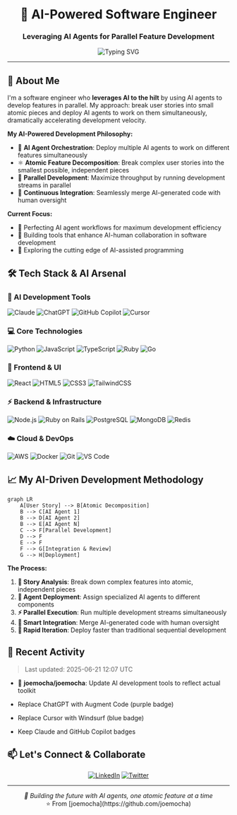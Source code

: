 <div align="center">
  <h1>🤖 AI-Powered Software Engineer</h1>
  <h3>Leveraging AI Agents for Parallel Feature Development</h3>
  
  ![Typing SVG](https://readme-typing-svg.herokuapp.com?font=Fira+Code&pause=1000&color=00D4FF&center=true&vCenter=true&width=500&lines=Software+Engineer+%2B+AI+Enthusiast;Parallel+Development+with+AI+Agents;Breaking+Stories+into+Atomic+Pieces;Building+the+Future%2C+One+Agent+at+a+Time)
</div>

---

## 🚀 About Me
I'm a software engineer who **leverages AI to the hilt** by using AI agents to develop features in parallel. My approach: break user stories into small atomic pieces and deploy AI agents to work on them simultaneously, dramatically accelerating development velocity.

**My AI-Powered Development Philosophy:**
- 🤖 **AI Agent Orchestration**: Deploy multiple AI agents to work on different features simultaneously
- ⚛️ **Atomic Feature Decomposition**: Break complex user stories into the smallest possible, independent pieces
- 🚀 **Parallel Development**: Maximize throughput by running development streams in parallel
- 🔄 **Continuous Integration**: Seamlessly merge AI-generated code with human oversight

**Current Focus:**
- 🌱 Perfecting AI agent workflows for maximum development efficiency  
- 💞️ Building tools that enhance AI-human collaboration in software development
- 🎯 Exploring the cutting edge of AI-assisted programming

## 🛠️ Tech Stack & AI Arsenal

### 🤖 AI Development Tools
![Claude](https://img.shields.io/badge/Claude-FF6B35?style=for-the-badge&logo=anthropic&logoColor=white)
![ChatGPT](https://img.shields.io/badge/ChatGPT-00A67E?style=for-the-badge&logo=openai&logoColor=white)
![GitHub Copilot](https://img.shields.io/badge/GitHub%20Copilot-000000?style=for-the-badge&logo=github&logoColor=white)
![Cursor](https://img.shields.io/badge/Cursor-000000?style=for-the-badge&logo=cursor&logoColor=white)

### 💻 Core Technologies
![Python](https://img.shields.io/badge/Python-3776AB?style=for-the-badge&logo=python&logoColor=white)
![JavaScript](https://img.shields.io/badge/JavaScript-F7DF1E?style=for-the-badge&logo=javascript&logoColor=black)
![TypeScript](https://img.shields.io/badge/TypeScript-007ACC?style=for-the-badge&logo=typescript&logoColor=white)
![Ruby](https://img.shields.io/badge/Ruby-CC342D?style=for-the-badge&logo=ruby&logoColor=white)
![Go](https://img.shields.io/badge/Go-00ADD8?style=for-the-badge&logo=go&logoColor=white)

### 🎨 Frontend & UI
![React](https://img.shields.io/badge/React-20232A?style=for-the-badge&logo=react&logoColor=61DAFB)
![HTML5](https://img.shields.io/badge/HTML5-E34F26?style=for-the-badge&logo=html5&logoColor=white)
![CSS3](https://img.shields.io/badge/CSS3-1572B6?style=for-the-badge&logo=css3&logoColor=white)
![TailwindCSS](https://img.shields.io/badge/Tailwind_CSS-38B2AC?style=for-the-badge&logo=tailwind-css&logoColor=white)

### ⚡ Backend & Infrastructure
![Node.js](https://img.shields.io/badge/Node.js-43853D?style=for-the-badge&logo=node.js&logoColor=white)
![Ruby on Rails](https://img.shields.io/badge/Ruby_on_Rails-CC0000?style=for-the-badge&logo=ruby-on-rails&logoColor=white)
![PostgreSQL](https://img.shields.io/badge/PostgreSQL-316192?style=for-the-badge&logo=postgresql&logoColor=white)
![MongoDB](https://img.shields.io/badge/MongoDB-4EA94B?style=for-the-badge&logo=mongodb&logoColor=white)
![Redis](https://img.shields.io/badge/Redis-DC382D?style=for-the-badge&logo=redis&logoColor=white)

### ☁️ Cloud & DevOps
![AWS](https://img.shields.io/badge/Amazon_AWS-232F3E?style=for-the-badge&logo=amazon-aws&logoColor=white)
![Docker](https://img.shields.io/badge/Docker-2496ED?style=for-the-badge&logo=docker&logoColor=white)
![Git](https://img.shields.io/badge/Git-F05032?style=for-the-badge&logo=git&logoColor=white)
![VS Code](https://img.shields.io/badge/VS_Code-007ACC?style=for-the-badge&logo=visual-studio-code&logoColor=white)

## 📈 My AI-Driven Development Methodology

```mermaid
graph LR
    A[User Story] --> B[Atomic Decomposition]
    B --> C[AI Agent 1]
    B --> D[AI Agent 2] 
    B --> E[AI Agent N]
    C --> F[Parallel Development]
    D --> F
    E --> F
    F --> G[Integration & Review]
    G --> H[Deployment]
```

**The Process:**
1. **🎯 Story Analysis**: Break down complex features into atomic, independent pieces
2. **🤖 Agent Deployment**: Assign specialized AI agents to different components
3. **⚡ Parallel Execution**: Run multiple development streams simultaneously
4. **🔗 Smart Integration**: Merge AI-generated code with human oversight
5. **🚀 Rapid Iteration**: Deploy faster than traditional sequential development

## 🔄 Recent Activity

> Last updated: 2025-06-21 12:07 UTC

- 🔨 **joemocha/joemocha**: Update AI development tools to reflect actual toolkit

- Replace ChatGPT with Augment Code (purple badge)
- Replace Cursor with Windsurf (blue badge)
- Keep Claude and GitHub Copilot badges

## 📫 Let's Connect & Collaborate
<div align="center">
  
[![LinkedIn](https://img.shields.io/badge/LinkedIn-0077B5?style=for-the-badge&logo=linkedin&logoColor=white)](https://www.linkedin.com/in/sobu/)
[![Twitter](https://img.shields.io/badge/Twitter-1DA1F2?style=for-the-badge&logo=twitter&logoColor=white)](https://twitter.com/joemocha)

</div>

---

<div align="center">
  <i>🤖 Building the future with AI agents, one atomic feature at a time</i><br>
  ⭐️ From [joemocha](https://github.com/joemocha)
</div>
